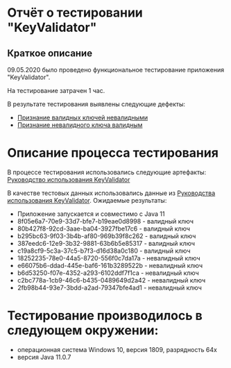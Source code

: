 # Отчёт о тестировании "KeyValidator"
## Краткое описание
09.05.2020  было проведено функциональное тестирование приложения "KeyValidator".

На тестирование затрачен 1 час.

В результате тестирования выявлены следующие дефекты:

- [Признание валидных ключей невалидными](https://github.com/nastiamikh/KeyValidator/issues/1)
- [Признание невалидного ключа валидным](https://github.com/nastiamikh/KeyValidator/issues/2)

# Описание процесса тестирования
В процессе тестирования использовались следующие артефакты:
[Руководство использования KeyValidator](https://github.com/netology-code/javaqa-homeworks/blob/master/intro/user-manual.md)

В качестве тестовых данных использовались данные из [Руководства использования KeyValidator](https://github.com/netology-code/javaqa-homeworks/blob/master/intro/user-manual.md). Ожидаемые результаты:

- Приложение запускается и совместимо с Java 11
- 8f05e6a7-70e9-33d7-bfe7-b19eae0d8998 - валидный ключ
- 80b427f8-92cd-3aae-ba04-3927fbe17c6 - валидный ключ
- b295bc63-9f03-3b4b-af80-969b39f8c262 - валидный ключ
- 387eedc6-12e9-3b32-9881-63b6b5e85317 - валидный ключ
- c19a8cf9-5c3a-37c5-b7f3-d16d38a0c180 - валидный ключ
- 18252235-78e0-44a5-8720-556f0c7da17a - невалидный ключ
- e66075b6-ddad-445e-baf6-161b3289522b - невалидный ключ
- b6d53250-f07e-4352-a293-6102ddf7f1ca - невалидный ключ
- c2bc778a-1cb9-46c6-b435-0489649d2a42 - невалидный ключ
- 2fb98b44-93e7-3bdd-a2ad-79347bfe4ad1 - невалидный ключ

# Тестирование производилось в следующем окружении:

- операционная система Windows 10, версия 1809, разрядность 64x 
- версия Java 11.0.7